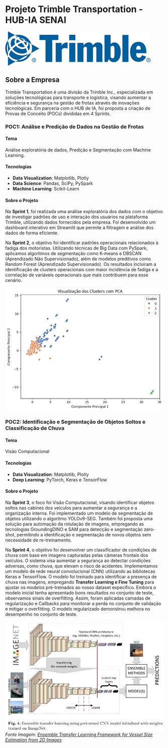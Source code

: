 # Projeto Trimble Transportation - HUB-IA SENAI

![](images/Trimble-logo.png)

## Sobre a Empresa

Trimble Transportation é uma divisão da Trimble Inc., especializada em soluções tecnológicas para transporte e logística, visando aumentar a eficiência e segurança na gestão de frotas através de inovações tecnológicas. Em parceria com o HUB de IA, foi proposta a criação de Provas de Conceito (POCs) divididas em 4 Sprints.

### POC1: Análise e Predição de Dados na Gestão de Frotas

#### Tema
Análise exploratória de dados, Predição e Segmentação com Machine Learning.

#### Tecnologias
- **Data Visualization**: Matplotlib, Plotly
- **Data Science**: Pandas, SciPy, PySpark
- **Machine Learning**: Scikit-Learn

#### Sobre o Projeto
Na **Sprint 1**, foi realizada uma análise exploratória dos dados com o objetivo de investigar padrões de uso e interação dos usuários na plataforma Trimble, utilizando dados fornecidos pela empresa. Foi desenvolvido um dashboard interativo em Streamlit que permite a filtragem e análise dos dados de forma eficiente.

Na **Sprint 2**, o objetivo foi identificar padrões operacionais relacionados à fadiga dos motoristas. Utilizando técnicas de Big Data com PySpark, aplicamos algoritmos de segmentação como K-means e DBSCAN (Aprendizado Não Supervisionado), além de modelos preditivos como Random Forest (Aprendizado Supervisionado). Os resultados incluíram a identificação de clusters operacionais com maior incidência de fadiga e a correlação de variáveis operacionais que mais contribuem para esse cenário.

![](images/PCA.png)

### POC2: Identificação e Segmentação de Objetos Soltos e Classificação de Chuva

#### Tema
Visão Computacional

#### Tecnologias
- **Data Visualization**: Matplotlib, Plotly
- **Deep Learning**: PyTorch, Keras e TensorFlow

#### Sobre o Projeto
Na **Sprint 3**, o foco foi Visão Computacional, visando identificar objetos soltos nas cabines dos veículos para aumentar a segurança e a organização interna. Foi implementado um modelo de segmentação de objetos utilizando o algoritmo YOLOv9-SEG. Também foi proposta uma solução para automação da rotulação de imagens, empregando as tecnologias GroundingDINO e SAM para detecção e segmentação zero-shot, permitindo a identificação e segmentação de novos objetos sem necessidade de re-treinamento.

Na **Sprint 4**, o objetivo foi desenvolver um classificador de condições de chuva com base em imagens capturadas pelas câmeras frontais dos veículos. O sistema visa aumentar a segurança ao detectar condições adversas, como chuva, que elevam o risco de acidentes. Implementamos um modelo de rede neural convolucional (CNN) utilizando as bibliotecas Keras e TensorFlow. O modelo foi treinado para identificar a presença de chuva nas imagens, empregando **Transfer Learning e Fine Tuning** para ajustar os modelos pré-treinados ao nosso dataset específico. Embora o modelo inicial tenha apresentado bons resultados no conjunto de teste, observamos sinais de overfitting. Assim, foram aplicadas camadas de regularização e Callbacks para monitorar a perda no conjunto de validação e mitigar o overfitting. O modelo regularizado demonstrou melhora no desempenho no conjunto de teste.

![Ilustração Transfer Learning and Fine Tuning](images/EnsembleTransferLearning.png)
*Fonte Imagem: [Ensemble Transfer Learning Framework for Vessel Size Estimation from 2D Images](https://www.researchgate.net/publication/333619654_Ensemble_Transfer_Learning_Framework_for_Vessel_Size_Estimation_from_2D_Images)*